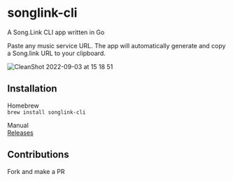# songlink-cli
A Song.Link CLI app written in Go

Paste any music service URL. The app will automatically generate and copy a Song.link URL to your clipboard.


![CleanShot 2022-09-03 at 15 18 51](https://user-images.githubusercontent.com/47460844/188270174-c416a133-145c-48b6-92eb-98dbe56d3ac0.gif)


## Installation
Homebrew<br>
`brew install songlink-cli`

Manual<br>
[Releases](https://github.com/marcusziade/songlink-cli/releases/tag/v1.0.2)

## Contributions
Fork and make a PR
